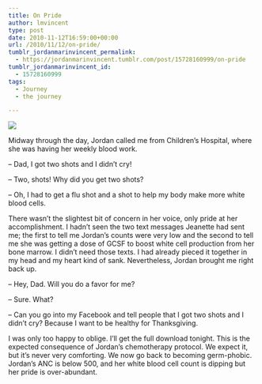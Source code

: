 ```yaml
---
title: On Pride
author: lmvincent
type: post
date: 2010-11-12T16:59:00+00:00
url: /2010/11/12/on-pride/
tumblr_jordanmarinvincent_permalink:
  - https://jordanmarinvincent.tumblr.com/post/15728160999/on-pride
tumblr_jordanmarinvincent_id:
  - 15728160999
tags:
  - Journey
  - the journey

---
```

![][1]

Midway through the day, Jordan called me from Children&rsquo;s Hospital, where she was having her weekly blood work.

&ndash; Dad, I got two shots and I didn&rsquo;t cry!

&ndash; Two, shots! Why did you get two shots?

&ndash; Oh, I had to get a flu shot and a shot to help my body make more white blood cells.

There wasn&rsquo;t the slightest bit of concern in her voice, only pride at her accomplishment. I hadn&rsquo;t seen the two text messages Jeanette had sent me; the first to tell me Jordan&rsquo;s counts were very low and the second to tell me she was getting a dose of GCSF to boost white cell production from her bone marrow. I didn&rsquo;t need those texts. I had already pieced it together in my head and my heart kind of sank. Nevertheless, Jordan brought me right back up.

&ndash; Hey, Dad. Will you do a favor for me?

&ndash; Sure. What?

&ndash; Can you go into my Facebook and tell people that I got two shots and I didn&rsquo;t cry? Because I want to be healthy for Thanksgiving.

I was only too happy to oblige. I&rsquo;ll get the full download tonight. This is the expected consequence of Jordan&rsquo;s chemotherapy protocol. We expect it, but it&rsquo;s never very comforting. We now go back to becoming germ-phobic. Jordan&rsquo;s ANC is below 500, and her white blood cell count is dipping but her pride is over-abundant.

 [1]: https://media.tumblr.com/tumblr_lyvy0azzal1r5aaue.jpg